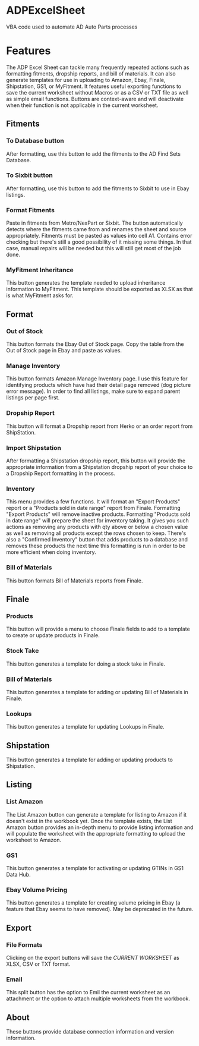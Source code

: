 # ADPExcelSheet
VBA code used to automate AD Auto Parts processes
# Features
The ADP Excel Sheet can tackle many frequently repeated actions such as formatting fitments, dropship reports, and bill of materials. It can also generate templates for use in uploading to Amazon, Ebay, Finale, Shipstation, GS1, or MyFitment. It features useful exporting functions to save the current worksheet without Macros or as a CSV or TXT file as well as simple email functions.
Buttons are context-aware and will deactivate when their function is not applicable in the current worksheet.
## Fitments
### To Database button
After formatting, use this button to add the fitments to the AD Find Sets Database.
### To Sixbit button
After formatting, use this button to add the fitments to Sixbit to use in Ebay listings.
### Format Fitments
Paste in fitments from Metro/NexPart or Sixbit. The button automatically detects where the fitments came from and renames the sheet and source appropriately. Fitments must be pasted as values into cell A1. Contains error checking but there's still a good possibility of it missing some things. In that case, manual repairs will be needed but this will still get most of the job done.
### MyFitment Inheritance
This button generates the template needed to upload inheritance information to MyFitment. This template should be exported as XLSX as that is what MyFitment asks for.
## Format
### Out of Stock
This button formats the Ebay Out of Stock page. Copy the table from the Out of Stock page in Ebay and paste as values.
### Manage Inventory
This button formats Amazon Manage Inventory page. I use this feature for identifying products which have had their detail page removed (dog picture error message). In order to find all listings, make sure to expand parent listings per page first.
### Dropship Report
This button will format a Dropship report from Herko or an order report from ShipStation.
### Import Shipstation
After formatting a Shipstation dropship report, this button will provide the appropriate information from a Shipstation dropship report of your choice to a Dropship Report formatting in the process.
### Inventory
This menu provides a few functions. It will format an "Export Products" report or a "Products sold in date range" report from Finale. Formatting "Export Products" will remove inactive products. Formatting "Products sold in date range" will prepare the sheet for inventory taking. It gives you such actions as removing any products with qty above or below a chosen value as well as removing all products except the rows chosen to keep. There's also a "Confirmed Inventory" button that adds products to a database and removes these products the next time this formatting is run in order to be more efficient when doing inventory.
### Bill of Materials
This button formats Bill of Materials reports from Finale.
## Finale
### Products
This button will provide a menu to choose Finale fields to add to a template to create or update products in Finale.
### Stock Take
This button generates a template for doing a stock take in Finale.
### Bill of Materials
This button generates a template for adding or updating Bill of Materials in Finale.
### Lookups
This button generates a template for updating Lookups in Finale.
## Shipstation
This button generates a template for adding or updating products to Shipstation.
## Listing
### List Amazon
The List Amazon button can generate a template for listing to Amazon if it doesn't exist in the workbook yet. Once the template exists, the List Amazon button provides an in-depth menu to provide listing information and will populate the worksheet with the appropriate formatting to upload the worksheet to Amazon.
### GS1
This button generates a template for activating or updating GTINs in GS1 Data Hub.
### Ebay Volume Pricing
This button generates a template for creating volume pricing in Ebay (a feature that Ebay seems to have removed). May be deprecated in the future.
## Export
### File Formats
Clicking on the export buttons will save the *CURRENT WORKSHEET* as XLSX, CSV or TXT format.
### Email
This split button has the option to Emil the current worksheet as an attachment or the option to attach multiple worksheets from the workbook.
## About
These buttons provide database connection information and version information.
